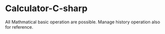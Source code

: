 # Calculator-C-sharp

All Mathmatical basic operation are possible.
Manage history operation also for reference.
